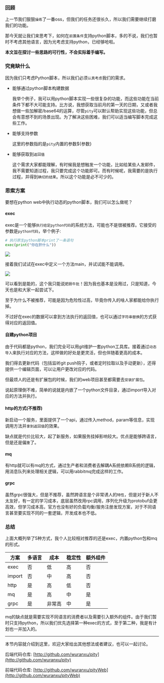 ### 回顾

  上一节我们狠狠`操练`了一番oss，但我们的任务还很长久，所以我们需要继续打磨我们的功能。
  
  那今天就让我们来思考下，如何在`前置条件`支持python脚本，多的不说，我们也暂时不考虑其他语言，因为光考虑支持python，已经够呛啦。
  
  **本文旨在探讨一些思路的可行性，不会实际着手编写。**
  
### 究竟缺什么

  因为我们只考虑Python脚本，所以我们必须`认真考虑`我们的需求。
  
- 能够通过python脚本构建数据

  我举个例子，我可以用python脚本实现一些很复杂的功能，而这些功能在当前条件下都不大可能支持。比方说，我想获取当前月的第一天的日期，又或者我想做一些加解密/base64的运算，尽管`pity`可以默认帮助实现这些功能，但总会有意想不到的场景出现。为了解决这些困难，我们可以适当编写脚本完成这些工作。
  
- 能够支持参数

  这里的参数指的是`pity`内置的参数${参数}
  
- 能够获取到`返回值`

  这个需求大家都能理解，有时候我是想触发一个功能，比如给某些人发邮件，我不需要知道过程，我只要完成这个功能即可。而有时候呢，我需要的是执行过程，并得到`确切的结果`。所以这个功能是必不可少的。
  
### 思索方案

  要想在python web中执行动态的python脚本，我们可以怎么做呢？
  
#### exec

  exec是一个能够`执行给定python代码`的系统方法，可能也不是很被推荐。它接受的参数是`python代码`，举个例子:

```python
# 执行原生python脚本print了一条语句
exec(print("你在肝什么"))
```

![](https://p3-juejin.byteimg.com/tos-cn-i-k3u1fbpfcp/04dab6e48a844e70b161a65c68c887fb~tplv-k3u1fbpfcp-zoom-1.image)

  接着我们试试在exec中定义一个方法main，并试试能不能调用。 

![](https://p3-juejin.byteimg.com/tos-cn-i-k3u1fbpfcp/692109072b424b2396aacc712b7b1cf8~tplv-k3u1fbpfcp-zoom-1.image)

  可以看到是能的，这个我只能说`肥肠牛批`！因为我也基本是没用过，只是知道，今天也是和大家一起尝试下。
  
  至于为什么不被推荐，可能是因为危险性过高，毕竟你传入的啥人家都能给你执行掉。
  
  不过好在exec的数据可以拿到方法执行的返回值，也可以通过`字符串替换`的方式获得对应的返回值。
  
#### 自建python项目

  由于代码都是python，我们完全可以用git维护一套python工具库。接着通过`动态导入`来执行对应的方法，这样做的好处是更灵活，但也伴随着更高的成本。
  
  我们得去更新代码（包括监听git push钩子，或者定时拉取以及手动更新），还得提供一个编辑页面，可以让用户更改对应的代码。
  
  但最烦人的还是有扩展包的时候，我们的web项目甚至都需要去`安装扩展包`。

  说起原理倒不难，简单的说就是内嵌了一个python文件目录，通过import导入对应的方法并执行。
  
#### http的方式(不推荐)

  新启动一个服务，里面提供了一个api，通过传入method，param等信息，实现调用方法并`拿到返回值`的效果。
  
  缺点就是代价比较大，起了新服务，如果服务挂掉影响较大。优点是能够跨语言，但是还是偏`重`了。
  
#### mq

  有http就可以有mq的方式，通过生产者和消费者去解耦A系统依赖B系统的逻辑，用消息队列来处理相关逻辑，可以用rabbitmq完成这样的工作。
  
#### grpc

  虽然grpc很强大，但是不推荐，虽然跨语言是个非常诱人的`特性`，但是对于新人不太友好，有一定的学习成本，底层虽然改用rpc调用，序列化升级为protobuf会更高效，但学习成本高，官方也没有好的负载均衡/服务注册发现方案，对于不同语言甚至要实现不同的一套逻辑，开发成本也不低。
  
### 总结

  上面大概列举了5种方式，我个人比较相对推荐的还是exec，内置python包和mq的形式。
  



| 方案    | 多语言    | 成本    |  稳定性   |   额外组件  |
| --- | --- | --- | --- | --- |
|  exec   | 否    |  低   |  高   | 否 |  
|  import   | 否    |  中   |  高   | 否|    
|  http   |  是   |  高   |  低   | 否 |    
|  mq   |   是  |  高   |  中   |  是 |   
|  grpc   |   是  |  非常高   |  中    | 是|     

  mq的缺点就是需要实现不同语言的消费者以及需要引入额外的组件。由于我们暂时只支持python，所以我们优先选择第一种exec的方式，至于第二种，我是有计划也一并加入的。

---

  本节内容就介绍到这里，欢迎大家给出其他想法或者建议，也可以一起讨论。
  
后端代码仓库: [http://github.com/wuranxu/pity](http://github.com/wuranxu/pity)

前端代码仓库: [http://github.com/wuranxu/pityWeb](http://github.com/wuranxu/pityWeb)
